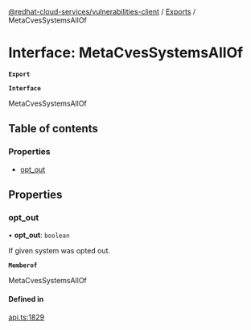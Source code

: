 [@redhat-cloud-services/vulnerabilities-client](../README.md) / [Exports](../modules.md) / MetaCvesSystemsAllOf

# Interface: MetaCvesSystemsAllOf

**`Export`**

**`Interface`**

MetaCvesSystemsAllOf

## Table of contents

### Properties

- [opt\_out](MetaCvesSystemsAllOf.md#opt_out)

## Properties

### opt\_out

• **opt\_out**: `boolean`

If given system was opted out.

**`Memberof`**

MetaCvesSystemsAllOf

#### Defined in

[api.ts:1829](https://github.com/RedHatInsights/javascript-clients/blob/master/packages/vulnerabilities/api.ts#L1829)
